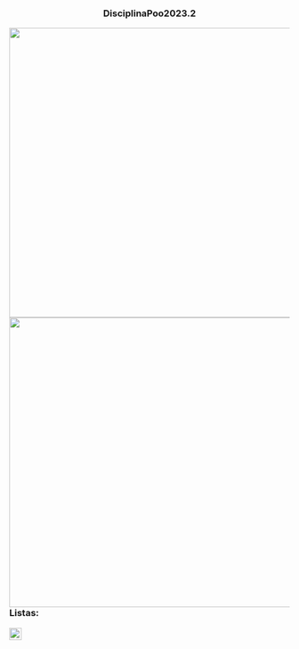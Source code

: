 <h3 align = "center">
  DisciplinaPoo2023.2
</h3>

<div>
  <img align="right" height="520m" src="https://raw.githubusercontent.com/gist/ManoKondz/1f50678ad709be49a8a875a09fce6a10/raw/0f79303d7c9a81c1f9e30ba5bc37a3360fe6a65c/GitHubCardBlue.svg"/>
  <img align="left" height="520m" src="https://raw.githubusercontent.com/gist/Elbston/1540ed68485c9eb2d16c96418bc75a1e/raw/d8a6feb2d0f87427a68fc3f8228502e1b56a993f/Elbstonft.svg"/>
</div>

<br>
<h3>
 Listas: 
</h3>

<kbd>[<img title="1" alt="1" src="https://raw.githubusercontent.com/gist/Elbston/2d9c8b9b44e4eca7a5d00070e8c7a9d1/raw/7b841702d961ba4f54ba35885dde3e9d194e97d1/1.svg" width="22">](Lista01)</kbd>
